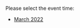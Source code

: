Please select the event time:

- [March 2022](https://github.com/IBM/cp4ba-tech-jam/tree/main/Presentations%20%26%20Recordings/Americas/March%202022)
